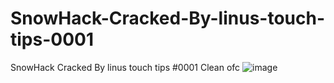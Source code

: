 # SnowHack-Cracked-By-linus-touch-tips-0001
SnowHack Cracked By linus touch tips #0001
Clean ofc
![image](https://user-images.githubusercontent.com/56932944/114312277-090ffe80-9aea-11eb-90d9-048dc9121acc.png)
